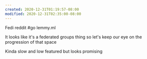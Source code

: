 ```yaml
---
created: 2020-12-31T01:19:57-08:00
modified: 2020-12-31T02:35:00-08:00
---
```


Fedi reddit
#go lemmy.ml

It looks like it's a federated groups thing so let's keep our eye on the progression of that space

Kinda slow and low featured but looks promising